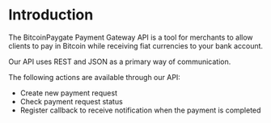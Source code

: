 # Introduction
The BitcoinPaygate Payment Gateway API is a tool for merchants to allow clients to pay in Bitcoin while receiving fiat currencies to your bank account.

Our API uses REST and JSON as a primary way of communication.

The following actions are available through our API:

* Create new payment request
* Check payment request status
* Register callback to receive notification when the payment is completed

